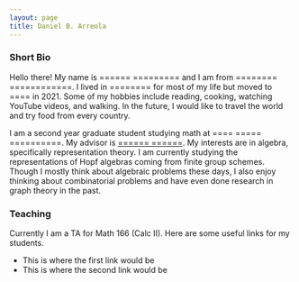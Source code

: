 ```yaml
---
layout: page
title: Daniel B. Arreola
---
```


### Short Bio

Hello there! My name is ====== ========= and I am from ======== ============. I lived in ======== for most of my life but moved to ==== in 2021. Some of my hobbies include reading, cooking, watching YouTube videos, and walking. In the future, I would like to travel the world and try food from every country.

I am a second year graduate student studying math at ==== ===== ==========. My advisor is [====== ======](https://www.google.com/). My interests are in algebra, specifically representation theory. I am currently studying the representations of Hopf algebras coming from finite group schemes. Though I mostly think about algebraic problems these days, I also enjoy thinking about combinatorial problems and have even done research in graph theory in the past. 

### Teaching

Currently I am a TA for Math 166 (Calc II). Here are some useful links for my students.  
- This is where the first link would be
- This is where the second link would be

